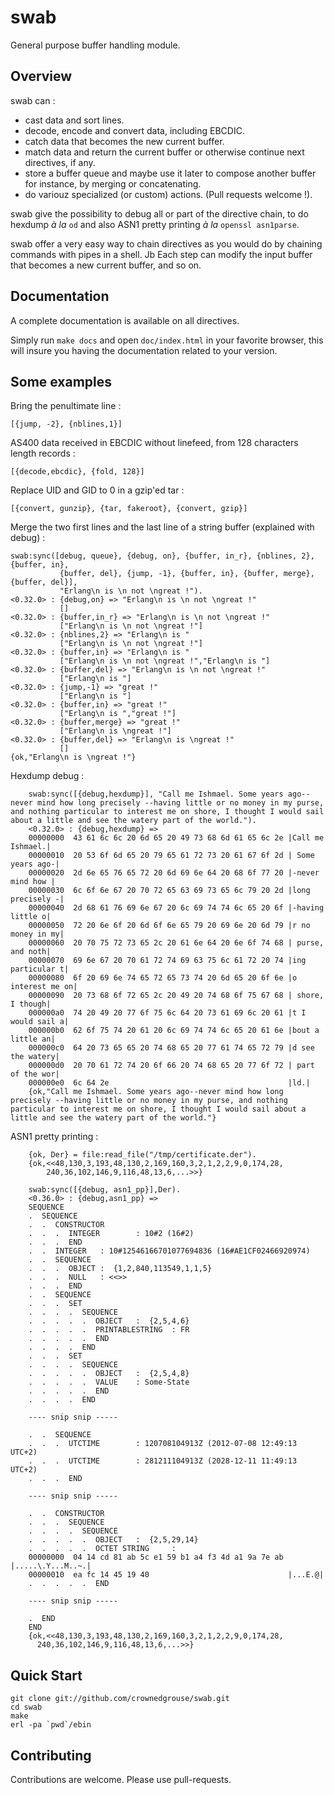 # swab #

General purpose buffer handling module.

## Overview ##

swab can :

* cast data and sort lines.
* decode, encode and convert data, including EBCDIC. 
* catch data that becomes the new current buffer.
* match data and return the current buffer or otherwise continue next directives, if any.
* store a buffer queue and maybe use it later to compose another buffer for instance, by merging or concatenating.
* do variouz specialized (or custom) actions. (Pull requests welcome !).

swab give the possibility to debug all or part of the directive chain, to do hexdump *à la* `od` and also ASN1 pretty printing *à la* `openssl asn1parse`. 

swab offer a very easy way to chain directives as you would do by chaining commands with pipes in a shell. Jb
Each step can modify the input buffer that becomes a new current buffer, and so on.

## Documentation ##

A complete documentation is available on all directives.

Simply run `make docs` and open `doc/index.html` in your favorite browser, this will insure you having the documentation related to your version.

## Some examples ##

Bring the penultimate line :

```
[{jump, -2}, {nblines,1}]
```

AS400 data received in EBCDIC without linefeed, from 128 characters length records :

```
[{decode,ebcdic}, {fold, 128}]
```

Replace UID and GID to 0 in a gzip'ed tar :

```
[{convert, gunzip}, {tar, fakeroot}, {convert, gzip}]
```

Merge the two first lines and the last line of a string buffer (explained with debug) :

```
swab:sync([debug, queue}, {debug, on}, {buffer, in_r}, {nblines, 2}, {buffer, in},  
           {buffer, del}, {jump, -1}, {buffer, in}, {buffer, merge}, {buffer, del}],
           "Erlang\n is \n not \ngreat !").
<0.32.0> : {debug,on} => "Erlang\n is \n not \ngreat !"
           []
<0.32.0> : {buffer,in_r} => "Erlang\n is \n not \ngreat !"
           ["Erlang\n is \n not \ngreat !"]
<0.32.0> : {nblines,2} => "Erlang\n is "
           ["Erlang\n is \n not \ngreat !"]
<0.32.0> : {buffer,in} => "Erlang\n is "
           ["Erlang\n is \n not \ngreat !","Erlang\n is "]
<0.32.0> : {buffer,del} => "Erlang\n is \n not \ngreat !"
           ["Erlang\n is "]
<0.32.0> : {jump,-1} => "great !"
           ["Erlang\n is "]
<0.32.0> : {buffer,in} => "great !"
           ["Erlang\n is ","great !"]
<0.32.0> : {buffer,merge} => "great !"
           ["Erlang\n is \ngreat !"]
<0.32.0> : {buffer,del} => "Erlang\n is \ngreat !"
           []
{ok,"Erlang\n is \ngreat !"}
```

Hexdump debug :

```
    swab:sync([{debug,hexdump}], "Call me Ishmael. Some years ago--never mind how long precisely --having little or no money in my purse, and nothing particular to interest me on shore, I thought I would sail about a little and see the watery part of the world.").
    <0.32.0> : {debug,hexdump} => 
    00000000  43 61 6c 6c 20 6d 65 20 49 73 68 6d 61 65 6c 2e |Call me Ishmael.|
    00000010  20 53 6f 6d 65 20 79 65 61 72 73 20 61 67 6f 2d | Some years ago-|
    00000020  2d 6e 65 76 65 72 20 6d 69 6e 64 20 68 6f 77 20 |-never mind how |
    00000030  6c 6f 6e 67 20 70 72 65 63 69 73 65 6c 79 20 2d |long precisely -|
    00000040  2d 68 61 76 69 6e 67 20 6c 69 74 74 6c 65 20 6f |-having little o|
    00000050  72 20 6e 6f 20 6d 6f 6e 65 79 20 69 6e 20 6d 79 |r no money in my|
    00000060  20 70 75 72 73 65 2c 20 61 6e 64 20 6e 6f 74 68 | purse, and noth|
    00000070  69 6e 67 20 70 61 72 74 69 63 75 6c 61 72 20 74 |ing particular t|
    00000080  6f 20 69 6e 74 65 72 65 73 74 20 6d 65 20 6f 6e |o interest me on|
    00000090  20 73 68 6f 72 65 2c 20 49 20 74 68 6f 75 67 68 | shore, I though|
    000000a0  74 20 49 20 77 6f 75 6c 64 20 73 61 69 6c 20 61 |t I would sail a|
    000000b0  62 6f 75 74 20 61 20 6c 69 74 74 6c 65 20 61 6e |bout a little an|
    000000c0  64 20 73 65 65 20 74 68 65 20 77 61 74 65 72 79 |d see the watery|
    000000d0  20 70 61 72 74 20 6f 66 20 74 68 65 20 77 6f 72 | part of the wor|
    000000e0  6c 64 2e                                        |ld.|
    {ok,"Call me Ishmael. Some years ago--never mind how long precisely --having little or no money in my purse, and nothing particular to interest me on shore, I thought I would sail about a little and see the watery part of the world."}
```

ASN1 pretty printing :

```
    {ok, Der} = file:read_file("/tmp/certificate.der").
    {ok,<<48,130,3,193,48,130,2,169,160,3,2,1,2,2,9,0,174,28,
        240,36,102,146,9,116,48,13,6,...>>}

    swab:sync([{debug, asn1_pp}],Der).
    <0.36.0> : {debug,asn1_pp} => 
    SEQUENCE
    .  SEQUENCE
    .  .  CONSTRUCTOR
    .  .  .  INTEGER        : 10#2 (16#2)
    .  .  .  END
    .  .  INTEGER   : 10#12546166701077694836 (16#AE1CF02466920974)
    .  .  SEQUENCE
    .  .  .  OBJECT :  {1,2,840,113549,1,1,5}
    .  .  .  NULL   : <<>>
    .  .  .  END
    .  .  SEQUENCE
    .  .  .  SET
    .  .  .  .  SEQUENCE
    .  .  .  .  .  OBJECT   :  {2,5,4,6}
    .  .  .  .  .  PRINTABLESTRING  : FR
    .  .  .  .  .  END
    .  .  .  .  END
    .  .  .  SET
    .  .  .  .  SEQUENCE
    .  .  .  .  .  OBJECT   :  {2,5,4,8}
    .  .  .  .  .  VALUE    : Some-State
    .  .  .  .  .  END
    .  .  .  .  END

    ---- snip snip -----

    .  .  SEQUENCE
    .  .  .  UTCTIME        : 120708104913Z (2012-07-08 12:49:13 UTC+2)
    .  .  .  UTCTIME        : 281211104913Z (2028-12-11 11:49:13 UTC+2)
    .  .  .  END

    ---- snip snip -----

    .  .  CONSTRUCTOR
    .  .  .  SEQUENCE
    .  .  .  .  SEQUENCE
    .  .  .  .  .  OBJECT   :  {2,5,29,14}
    .  .  .  .  .  OCTET STRING     : 
    00000000  04 14 cd 81 ab 5c e1 59 b1 a4 f3 4d a1 9a 7e ab |.....\.Y...M..~.|
    00000010  ea fc 14 45 19 40                               |...E.@|
    .  .  .  .  .  END

    ---- snip snip -----

    .  END
    END
    {ok,<<48,130,3,193,48,130,2,169,160,3,2,1,2,2,9,0,174,28,
      240,36,102,146,9,116,48,13,6,...>>}
```

## Quick Start ##

```
git clone git://github.com/crownedgrouse/swab.git
cd swab
make
erl -pa `pwd`/ebin
```

## Contributing ##

Contributions are welcome. Please use pull-requests.

